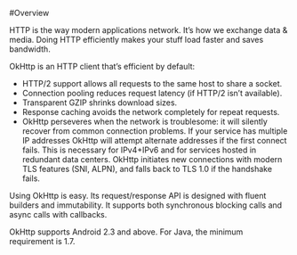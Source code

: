 
#Overview

HTTP is the way modern applications network. It’s how we exchange data & media. Doing HTTP efficiently makes your stuff load faster and saves bandwidth.

OkHttp is an HTTP client that’s efficient by default:

- HTTP/2 support allows all requests to the same host to share a socket.
- Connection pooling reduces request latency (if HTTP/2 isn’t available).
- Transparent GZIP shrinks download sizes.
- Response caching avoids the network completely for repeat requests.
- OkHttp perseveres when the network is troublesome: it will silently recover from common connection problems. If your service has multiple IP addresses OkHttp will attempt alternate addresses if the first connect fails. This is necessary for IPv4+IPv6 and for services hosted in redundant data centers. OkHttp initiates new connections with modern TLS features (SNI, ALPN), and falls back to TLS 1.0 if the handshake fails.

Using OkHttp is easy. Its request/response API is designed with fluent builders and immutability. It supports both synchronous blocking calls and async calls with callbacks.

OkHttp supports Android 2.3 and above. For Java, the minimum requirement is 1.7.

